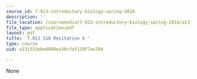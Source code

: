 ```yaml
---
course_id: 7-013-introductory-biology-spring-2018
description: ''
file_location: /coursemedia/7-013-introductory-biology-spring-2018/a131533ebed980ea30cfaf139f7ae704_MIT7_013s18R6Q.pdf
file_type: application/pdf
layout: pdf
title: '7.013 S18 Recitation 6 '
type: course
uid: a131533ebed980ea30cfaf139f7ae704

---
```

None